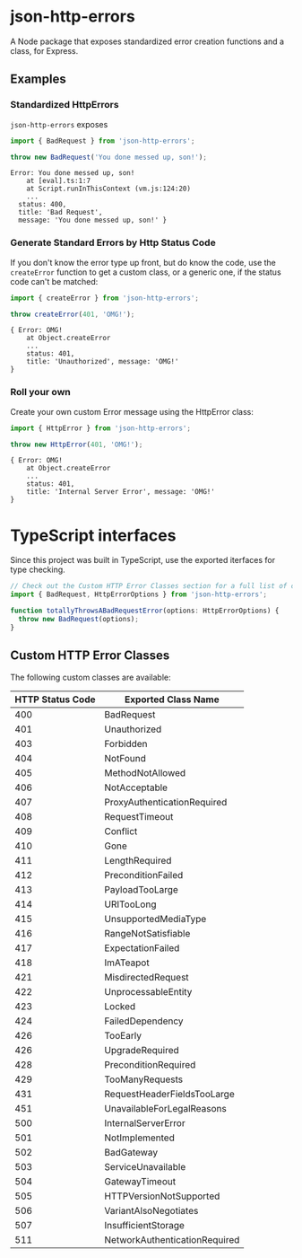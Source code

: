 # json-http-errors
A Node package that exposes standardized error creation functions and a class, for Express.

## Examples
### Standardized HttpErrors

`json-http-errors` exposes

```ts
import { BadRequest } from 'json-http-errors';

throw new BadRequest('You done messed up, son!');
```

```
Error: You done messed up, son!
    at [eval].ts:1:7
    at Script.runInThisContext (vm.js:124:20)
    ...
  status: 400,
  title: 'Bad Request',
  message: 'You done messed up, son!' }
```

### Generate Standard Errors by Http Status Code
If you don't know the error type up front, but do know the code, use the `createError` function to get a custom class, or a generic one, if the status code can't be matched:

```ts
import { createError } from 'json-http-errors';

throw createError(401, 'OMG!');
```

```
{ Error: OMG!
    at Object.createError
    ...
    status: 401,
    title: 'Unauthorized', message: 'OMG!'
}
```

### Roll your own
Create your own custom Error message using the HttpError class:

```ts
import { HttpError } from 'json-http-errors';

throw new HttpError(401, 'OMG!');
```

```
{ Error: OMG!
    at Object.createError
    ...
    status: 401,
    title: 'Internal Server Error', message: 'OMG!'
}
```

# TypeScript interfaces
Since this project was built in TypeScript, use the exported iterfaces for type checking.

```ts
// Check out the Custom HTTP Error Classes section for a full list of custom classes!
import { BadRequest, HttpErrorOptions } from 'json-http-errors';

function totallyThrowsABadRequestError(options: HttpErrorOptions) {
  throw new BadRequest(options);
}
```


## Custom HTTP Error Classes
The following custom classes are available:

HTTP Status Code | Exported Class Name
--- | ----------------------------
400 | BadRequest
401 | Unauthorized
403 | Forbidden
404 | NotFound
405 | MethodNotAllowed
406 | NotAcceptable
407 | ProxyAuthenticationRequired
408 | RequestTimeout
409 | Conflict
410 | Gone
411 | LengthRequired
412 | PreconditionFailed
413 | PayloadTooLarge
414 | URITooLong
415 | UnsupportedMediaType
416 | RangeNotSatisfiable
417 | ExpectationFailed
418 | ImATeapot
421 | MisdirectedRequest
422 | UnprocessableEntity
423 | Locked
424 | FailedDependency
426 | TooEarly
426 | UpgradeRequired
428 | PreconditionRequired
429 | TooManyRequests
431 | RequestHeaderFieldsTooLarge
451 | UnavailableForLegalReasons
500 | InternalServerError
501 | NotImplemented
502 | BadGateway
503 | ServiceUnavailable
504 | GatewayTimeout
505 | HTTPVersionNotSupported
506 | VariantAlsoNegotiates
507 | InsufficientStorage
511 | NetworkAuthenticationRequired